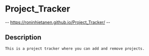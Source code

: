 # Project_Tracker

-- https://roninhietanen.github.io/Project_Tracker/ --

## Description
```md
This is a project tracker where you can add and remove projects.
```
